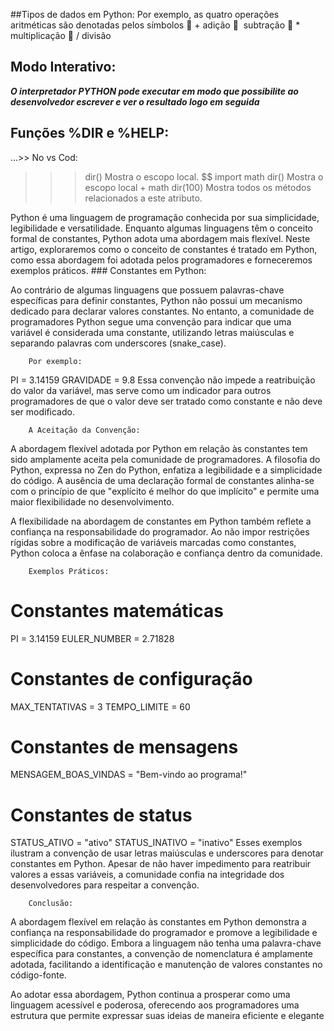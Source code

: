 ##Tipos de dados em Python:
Por exemplo, as quatro operações aritméticas são 
denotadas pelos símbolos 
 + adição
 ­ subtração 
 * multiplicação
 / divisão
## Modo Interativo:
***O interpretador PYTHON pode executar em modo que possibilite ao desenvolvedor escrever e ver o resultado logo em seguida***

## Funções %DIR e %HELP:

...>> No vs Cod:
>>> dir()
Mostra o escopo local.
$$ import math
>>> dir()
Mostra o escopo local + math
>>> dir(100)
Mostra todos os métodos relacionados a este atributo.

Python é uma linguagem de programação conhecida por sua simplicidade, legibilidade e versatilidade. Enquanto algumas linguagens têm o conceito formal de constantes, Python adota uma abordagem mais flexível. Neste artigo, exploraremos como o conceito de constantes é tratado em Python, como essa abordagem foi adotada pelos programadores e forneceremos exemplos práticos.
		### Constantes em Python:

Ao contrário de algumas linguagens que possuem palavras-chave específicas para definir constantes, Python não possui um mecanismo dedicado para declarar valores constantes. No entanto, a comunidade de programadores Python segue uma convenção para indicar que uma variável é considerada uma constante, utilizando letras maiúsculas e separando palavras com underscores (snake_case).

		Por exemplo:

PI = 3.14159
GRAVIDADE = 9.8
Essa convenção não impede a reatribuição do valor da variável, mas serve como um indicador para outros programadores de que o valor deve ser tratado como constante e não deve ser modificado.

		A Aceitação da Convenção:

A abordagem flexível adotada por Python em relação às constantes tem sido amplamente aceita pela comunidade de programadores. A filosofia do Python, expressa no Zen do Python, enfatiza a legibilidade e a simplicidade do código. A ausência de uma declaração formal de constantes alinha-se com o princípio de que "explícito é melhor do que implícito" e permite uma maior flexibilidade no desenvolvimento.

A flexibilidade na abordagem de constantes em Python também reflete a confiança na responsabilidade do programador. Ao não impor restrições rígidas sobre a modificação de variáveis marcadas como constantes, Python coloca a ênfase na colaboração e confiança dentro da comunidade.

		Exemplos Práticos:

# Constantes matemáticas
PI = 3.14159
EULER_NUMBER = 2.71828

# Constantes de configuração
MAX_TENTATIVAS = 3
TEMPO_LIMITE = 60

# Constantes de mensagens
MENSAGEM_BOAS_VINDAS = "Bem-vindo ao programa!"

# Constantes de status
STATUS_ATIVO = "ativo"
STATUS_INATIVO = "inativo"
Esses exemplos ilustram a convenção de usar letras maiúsculas e underscores para denotar constantes em Python. Apesar de não haver impedimento para reatribuir valores a essas variáveis, a comunidade confia na integridade dos desenvolvedores para respeitar a convenção.

		Conclusão:

A abordagem flexível em relação às constantes em Python demonstra a confiança na responsabilidade do programador e promove a legibilidade e simplicidade do código. Embora a linguagem não tenha uma palavra-chave específica para constantes, a convenção de nomenclatura é amplamente adotada, facilitando a identificação e manutenção de valores constantes no código-fonte.

Ao adotar essa abordagem, Python continua a prosperar como uma linguagem acessível e poderosa, oferecendo aos programadores uma estrutura que permite expressar suas ideias de maneira eficiente e elegante